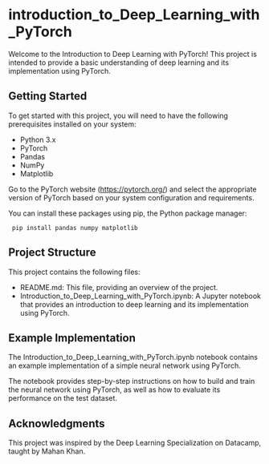 # introduction_to_Deep_Learning_with_PyTorch


Welcome to the Introduction to Deep Learning with PyTorch! This project is intended to provide a basic understanding of deep learning and its implementation using PyTorch.

## Getting Started

To get started with this project, you will need to have the following prerequisites installed on your system:

- Python 3.x
- PyTorch
- Pandas
- NumPy
- Matplotlib

Go to the PyTorch website (https://pytorch.org/) and select the appropriate version of PyTorch based on your system configuration and requirements. 

You can install these packages using pip, the Python package manager:

``` pip install pandas numpy matplotlib```

## Project Structure 

This project contains the following files:

- README.md: This file, providing an overview of the project.
- Introduction_to_Deep_Learning_with_PyTorch.ipynb: A Jupyter notebook that provides an introduction to deep learning and its implementation using PyTorch.

## Example Implementation

The Introduction_to_Deep_Learning_with_PyTorch.ipynb notebook contains an example implementation of a simple neural network using PyTorch. 

The notebook provides step-by-step instructions on how to build and train the neural network using PyTorch, as well as how to evaluate its performance on the test dataset.

## Acknowledgments

This project was inspired by the Deep Learning Specialization on Datacamp, taught by Mahan Khan.

